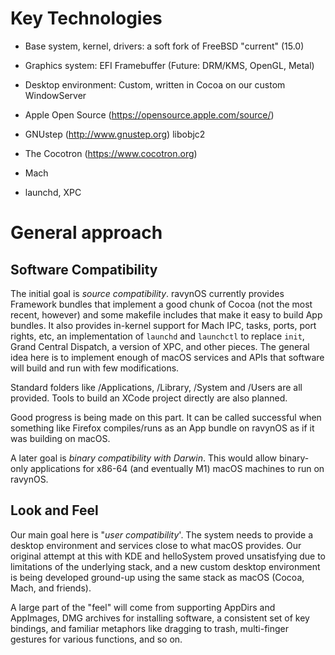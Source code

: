 # Key Technologies

- Base system, kernel, drivers: a soft fork of FreeBSD "current" (15.0)
- Graphics system: EFI Framebuffer (Future: DRM/KMS, OpenGL, Metal)
- Desktop environment: Custom, written in Cocoa on our custom WindowServer

- Apple Open Source (https://opensource.apple.com/source/)
- GNUstep (http://www.gnustep.org) libobjc2
- The Cocotron (https://www.cocotron.org)
- Mach
- launchd, XPC

# General approach

## Software Compatibility

The initial goal is _source compatibility_. ravynOS currently provides Framework bundles that implement a good chunk of Cocoa (not the most recent, however) and some makefile includes that make it easy to build App bundles. It also provides in-kernel support for Mach IPC, tasks, ports, port rights, etc, an implementation of `launchd` and `launchctl` to replace `init`, Grand Central Dispatch, a version of XPC, and other pieces. The general idea here is to implement enough of macOS services and APIs that software will build and run with few modifications.

Standard folders like /Applications, /Library, /System and /Users are all provided. Tools to build an XCode project directly are also planned.

Good progress is being made on this part. It can be called successful when something like Firefox compiles/runs as an App bundle on ravynOS as if it was building on macOS.

A later goal is _binary compatibility with Darwin_. This would allow binary-only applications for x86-64 (and eventually M1) macOS machines to run on ravynOS.


## Look and Feel

Our main goal here is "_user compatibility_'. The system needs to provide a desktop environment and services close to what macOS provides. Our original attempt at this with KDE and helloSystem proved unsatisfying due to limitations of the underlying stack, and a new custom desktop environment is being developed ground-up using the same stack as macOS (Cocoa, Mach, and friends).

A large part of the "feel" will come from supporting AppDirs and AppImages, DMG archives for installing software, a consistent set of key bindings, and familiar metaphors like dragging to trash, multi-finger gestures for various functions, and so on.
